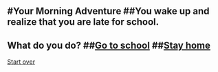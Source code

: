 #Your Morning Adventure
##You wake up and realize that you are late for school.
---
What do you do?
##[Go to school](Gotoschool.md)
##[Stay home](continuesleeping.md)
---
[Start over](start.md)
